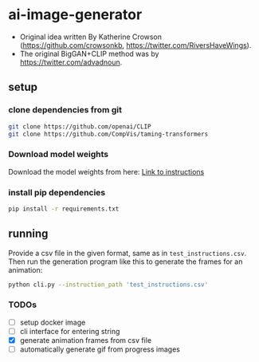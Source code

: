 # ai-image-generator

- Original idea written By Katherine Crowson (https://github.com/crowsonkb,
  https://twitter.com/RiversHaveWings).
- The original BigGAN+CLIP method was by https://twitter.com/advadnoun.

## setup

### clone dependencies from git

```sh
git clone https://github.com/openai/CLIP
git clone https://github.com/CompVis/taming-transformers
```

### Download model weights

Download the model weights from
here: [Link to instructions](https://github.com/EleutherAI/vqgan-clip/blob/main/README.md)

### install pip dependencies

```sh
pip install -r requirements.txt
```

## running

Provide a csv file in the given format, same as in `test_instructions.csv`.
Then run the generation program like this to generate the frames for an animation:

```sh
python cli.py --instruction_path 'test_instructions.csv'
```

### TODOs

- [ ] setup docker image
- [ ] cli interface for entering string
- [x] generate animation frames from csv file
- [ ] automatically generate gif from progress images

